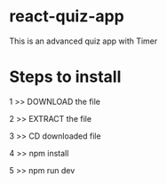 # react-quiz-app
This is an advanced quiz app with Timer
# Steps to install
  
  1 >> DOWNLOAD the file
  
  2 >> EXTRACT the file
  
  3 >> CD downloaded file
  
  4 >> npm install
  
  5 >> npm run dev
